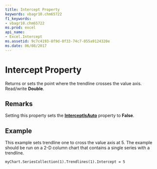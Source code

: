 ```yaml
---
title: Intercept Property
keywords: vbagr10.chm65722
f1_keywords:
- vbagr10.chm65722
ms.prod: excel
api_name:
- Excel.Intercept
ms.assetid: 9c7c4193-8f9d-0f33-74c7-055a9124320e
ms.date: 06/08/2017
---
```



# Intercept Property

Returns or sets the point where the trendline crosses the value axis. Read/write  **Double**.


## Remarks

Setting this property sets the  **[InterceptIsAuto](Excel.InterceptIsAuto.md)** property to  **False**.


## Example

This example sets trendline one to cross the value axis at 5. The example should be run on a 2-D column chart that contains a single series with a trendline.


```vb
myChart.SeriesCollection(1).Trendlines(1).Intercept = 5
```


